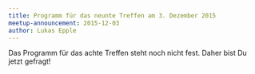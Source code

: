 ```yaml
---
title: Programm für das neunte Treffen am 3. Dezember 2015
meetup-announcement: 2015-12-03
author: Lukas Epple
---
```


Das Programm für das achte Treffen steht noch nicht fest. Daher bist Du jetzt
gefragt!
